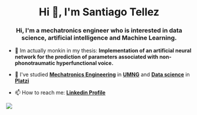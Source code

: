 <h1 align="center">Hi 👋, I'm Santiago Tellez</h1>
<h3 align="center">Hi, I'm a mechatronics engineer who is interested in data science, artificial intelligence and Machine Learning.</h3>

- 🔭 Im actually monkin in my thesis: **Implementation of an artificial neural network for the prediction of parameters associated with non-phonotraumatic hyperfunctional voice.**


* 🌱 I've studied [**Mechatronics Engineering**](https://www.umng.edu.co/programas/pregados/ingenieria-mecatronica) in [**UMNG**](https://www.umng.edu.co/inicio) and [**Data science**](https://platzi.com/data-scientist-python/?school=_escuela_escuela-datos_) in  [**Platzi**](https://platzi.com/home)

* 📫 How to reach me:  [**Linkedin Profile**](https://www.linkedin.com/in/santiago-téllez-rincón-ab483a1a1/)





![](https://img.shields.io/badge/Code-Python-informational?style=flat&logo=python&logoColor=white&color=yellow)

